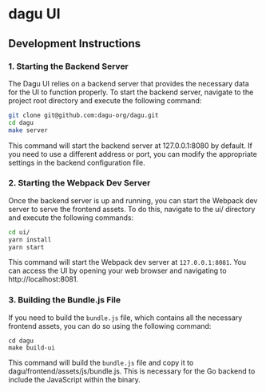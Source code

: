 # dagu UI

## Development Instructions

### 1. Starting the Backend Server

The Dagu UI relies on a backend server that provides the necessary data for the UI to function properly. To start the backend server, navigate to the project root directory and execute the following command:

```bash
git clone git@github.com:dagu-org/dagu.git
cd dagu
make server
```

This command will start the backend server at 127.0.0.1:8080 by default. If you need to use a different address or port, you can modify the appropriate settings in the backend configuration file.

### 2. Starting the Webpack Dev Server

Once the backend server is up and running, you can start the Webpack dev server to serve the frontend assets. To do this, navigate to the ui/ directory and execute the following commands:

```bash
cd ui/
yarn install
yarn start
```

This command will start the Webpack dev server at `127.0.0.1:8081`. You can access the UI by opening your web browser and navigating to http://localhost:8081.

### 3. Building the Bundle.js File

If you need to build the `bundle.js` file, which contains all the necessary frontend assets, you can do so using the following command:

```
cd dagu
make build-ui
```

This command will build the `bundle.js` file and copy it to dagu/frontend/assets/js/bundle.js. This is necessary for the Go backend to include the JavaScript within the binary.
